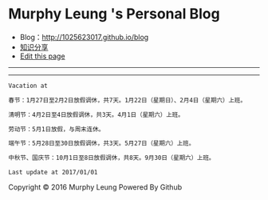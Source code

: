 # Murphy Leung 's Personal Blog

  - Blog：http://1025623017.github.io/blog
  - [知识分享](https://github.com/1025623017/blog/tree/gh-pages)
  - [Edit this page](https://github.com/1025623017/blog/edit/master/README.md)



------



***

``` txt
Vacation at

春节：1月27日至2月2日放假调休，共7天。1月22日（星期日）、2月4日（星期六）上班。

清明节：4月2日至4日放假调休，共3天。4月1日（星期六）上班。

劳动节：5月1日放假，与周末连休。

端午节：5月28日至30日放假调休，共3天。5月27日（星期六）上班。

中秋节、国庆节：10月1日至8日放假调休，共8天。9月30日（星期六）上班。
```

`Last update at 2017/01/01`

Copyright &copy; 2016 Murphy Leung Powered By Github
